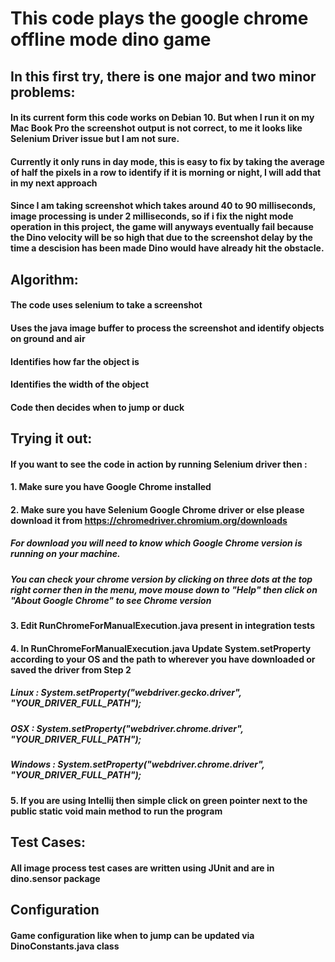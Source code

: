 # This code plays the google chrome offline mode dino game

## In this first try, there is one major and two minor problems:
#### In its current form this code works on Debian 10. But when I run it on my Mac Book Pro the screenshot output is not correct, to me it looks like Selenium Driver issue but I am not sure.
#### Currently it only runs in day mode, this is easy to fix by taking the average of half the pixels in a row to identify if it is morning or night, I will add that in my next approach
#### Since I am taking screenshot which takes around 40 to 90 milliseconds, image processing is under 2 milliseconds, so if i fix the night mode operation in this project, the game will anyways eventually fail because the Dino velocity will be so high that due to the screenshot delay by the time a descision has been made Dino would have already hit the obstacle.

## Algorithm:
#### The code uses selenium to take a screenshot
#### Uses the java image buffer to process the screenshot and identify objects on ground and air
#### Identifies how far the object is
#### Identifies the width of the object
#### Code then decides when to jump or duck

## Trying it out:
#### If you want to see the code in action by running Selenium driver then :
#### 1. Make sure you have Google Chrome installed

#### 2. Make sure you have Selenium Google Chrome driver or else please download it from https://chromedriver.chromium.org/downloads
#####   For download you will need to know which Google Chrome version is running on your machine.
#####   You can check your chrome version by clicking on three dots at the top right corner then in the menu, move mouse down to "Help" then click on "About Google Chrome" to see Chrome version 

#### 3. Edit RunChromeForManualExecution.java present in integration tests

#### 4. In RunChromeForManualExecution.java Update System.setProperty according to your OS and the path to wherever you have downloaded or saved the driver from Step 2
#####   Linux : System.setProperty("webdriver.gecko.driver", "YOUR_DRIVER_FULL_PATH");
#####   OSX : System.setProperty("webdriver.chrome.driver", "YOUR_DRIVER_FULL_PATH");
#####   Windows : System.setProperty("webdriver.chrome.driver", "YOUR_DRIVER_FULL_PATH");

#### 5. If you are using Intellij then simple click on green pointer next to the public static void main method to run the program
 
## Test Cases:
#### All image process test cases are written using JUnit and are in dino.sensor package

## Configuration
#### Game configuration like when to jump can be updated via DinoConstants.java class
